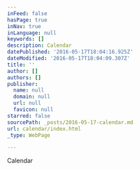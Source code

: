 ```yaml
---
inFeed: false
hasPage: true
inNav: true
inLanguage: null
keywords: []
description: Calendar
datePublished: '2016-05-17T18:04:16.925Z'
dateModified: '2016-05-17T18:04:09.307Z'
title: ''
author: []
authors: []
publisher:
  name: null
  domain: null
  url: null
  favicon: null
starred: false
sourcePath: _posts/2016-05-17-calendar.md
url: calendar/index.html
_type: WebPage

---
```

Calendar